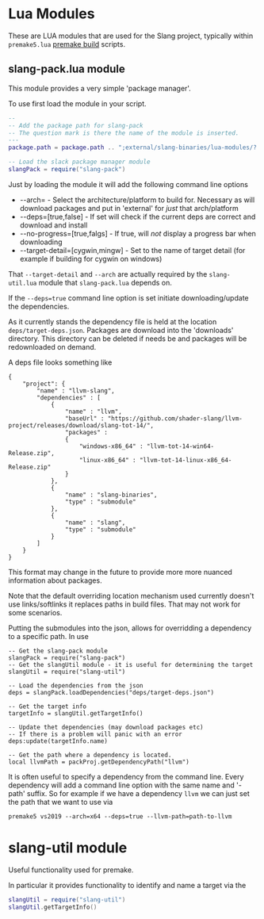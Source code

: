 # Lua Modules 

These are LUA modules that are used for the Slang project, typically within `premake5.lua` [premake build](https://premake.github.io/) scripts.

## slang-pack.lua module

This module provides a very simple 'package manager'. 

To use first load the module in your script.

```lua
--
-- Add the package path for slang-pack
-- The question mark is there the name of the module is inserted.
---
package.path = package.path .. ";external/slang-binaries/lua-modules/?.lua"

-- Load the slack package manager module
slangPack = require("slang-pack")
```

Just by loading the module it will add the following command line options

* --arch= - Select the architecture/platform to build for. Necessary as will download packages and put in 'external' for *just* that arch/platform
* --deps=[true,false] - If set will check if the current deps are correct and download and install 
* --no-progress=[true,falgs] - If true, will *not* display a progress bar when downloading
* --target-detail=[cygwin,mingw] - Set to the name of target detail (for example if building for cygwin on windows)

That `--target-detail` and `--arch` are actually required by the `slang-util.lua` module that `slang-pack.lua` depends on. 

If the `--deps=true` command line option is set initiate downloading/update the dependencies.

As it currently stands the dependency file is held at the location `deps/target-deps.json`. Packages are download into the 'downloads' directory. This directory can be deleted if needs be and packages will be redownloaded on demand.

A deps file looks something like

```
{
    "project": {
        "name" : "llvm-slang",
        "dependencies" : [
            {
                "name" : "llvm",
                "baseUrl" : "https://github.com/shader-slang/llvm-project/releases/download/slang-tot-14/",
                "packages" : 
                {
                    "windows-x86_64" : "llvm-tot-14-win64-Release.zip",
                    "linux-x86_64" : "llvm-tot-14-linux-x86_64-Release.zip"
                }
            },
            {
                "name" : "slang-binaries",
                "type" : "submodule"
            },
            {
                "name" : "slang",
                "type" : "submodule"
            }
        ]
    }
}
```

This format may change in the future to provide more more nuanced information about packages.

Note that the default overriding location mechanism used currently doesn't use links/softlinks it replaces paths in build files. That may not work for some scenarios.

Putting the submodules into the json, allows for overridding a dependency to a specific path. In use

```
-- Get the slang-pack module
slangPack = require("slang-pack")
-- Get the slangUtil module - it is useful for determining the target
slangUtil = require("slang-util")

-- Load the dependencies from the json
deps = slangPack.loadDependencies("deps/target-deps.json")

-- Get the target info
targetInfo = slangUtil.getTargetInfo()

-- Update thet dependencies (may download packages etc)
-- If there is a problem will panic with an error
deps:update(targetInfo.name)

-- Get the path where a dependency is located.
local llvmPath = packProj.getDependencyPath("llvm")
```

It is often useful to specify a dependency from the command line. Every dependency will add a command line option with the same name and '-path' suffix. So for example if we have a dependency `llvm` we can just set the path that we want to use via

```
premake5 vs2019 --arch=x64 --deps=true --llvm-path=path-to-llvm
```

# slang-util module

Useful functionality used for premake. 

In particular it provides functionality to identify and name a target via the 

```lua
slangUtil = require("slang-util")
slangUtil.getTargetInfo()
```
